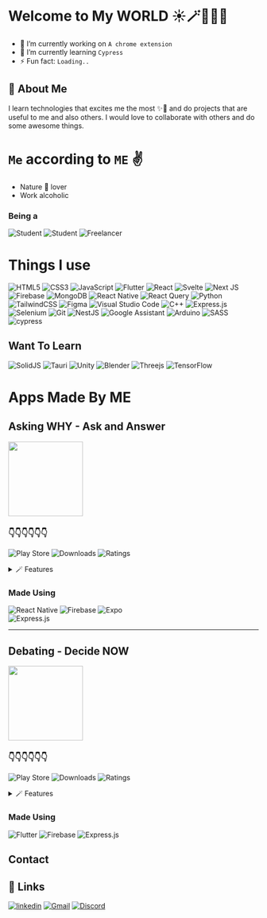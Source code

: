 # Welcome to My WORLD ☀️🪄🌈🌻👋

- 🔭 I’m currently working on `A chrome extension`
- 🌱 I’m currently learning `Cypress`
- ⚡ Fun fact: `Loading..`

## 🚀 About Me

I learn technologies that excites me the most ✨🌟 and do projects that are useful to me and also others. I would love to collaborate with others and do some awesome things.

# `Me` according to `ME` ✌️

- Nature 🌈 lover
- Work alcoholic

### Being a

![Student](https://img.shields.io/badge/🌟-Human-brightgreen)
![Student](https://img.shields.io/badge/📖-Student-red)
![Freelancer](https://img.shields.io/badge/🧑‍💻-Freelancer-blue)

# Things I use

![HTML5](https://img.shields.io/badge/html5-%23E34F26.svg?style=for-the-badge&logo=html5&logoColor=white)
![CSS3](https://img.shields.io/badge/css3-%231572B6.svg?style=for-the-badge&logo=css3&logoColor=white)
![JavaScript](https://img.shields.io/badge/javascript-%23323330.svg?style=for-the-badge&logo=javascript&logoColor=%23F7DF1E)
![Flutter](https://img.shields.io/badge/Flutter-%2302569B.svg?style=for-the-badge&logo=Flutter&logoColor=white)
![React](https://img.shields.io/badge/react-%2320232a.svg?style=for-the-badge&logo=react&logoColor=%2361DAFB)
![Svelte](https://img.shields.io/badge/svelte-%23f1413d.svg?style=for-the-badge&logo=svelte&logoColor=white)
![Next JS](https://img.shields.io/badge/Next-black?style=for-the-badge&logo=next.js&logoColor=white)
![Firebase](https://img.shields.io/badge/firebase-%23039BE5.svg?style=for-the-badge&logo=firebase)
![MongoDB](https://img.shields.io/badge/MongoDB-%234ea94b.svg?style=for-the-badge&logo=mongodb&logoColor=white)
![React Native](https://img.shields.io/badge/react_native-%2320232a.svg?style=for-the-badge&logo=react&logoColor=%2361DAFB)
![React Query](https://img.shields.io/badge/-React%20Query-FF4154?style=for-the-badge&logo=react%20query&logoColor=white)
![Python](https://img.shields.io/badge/python-3670A0?style=for-the-badge&logo=python&logoColor=ffdd54)
![TailwindCSS](https://img.shields.io/badge/tailwindcss-%2338B2AC.svg?style=for-the-badge&logo=tailwind-css&logoColor=white)
![Figma](https://img.shields.io/badge/figma-%23F24E1E.svg?style=for-the-badge&logo=figma&logoColor=white)
![Visual Studio Code](https://img.shields.io/badge/Visual%20Studio%20Code-0078d7.svg?style=for-the-badge&logo=visual-studio-code&logoColor=white)
![C++](https://img.shields.io/badge/c++-%2300599C.svg?style=for-the-badge&logo=c%2B%2B&logoColor=white)
![Express.js](https://img.shields.io/badge/express.js-%23404d59.svg?style=for-the-badge&logo=express&logoColor=%2361DAFB)
![Selenium](https://img.shields.io/badge/-selenium-%43B02A?style=for-the-badge&logo=selenium&logoColor=white)
![Git](https://img.shields.io/badge/git-%23F05033.svg?style=for-the-badge&logo=git&logoColor=white)
![NestJS](https://img.shields.io/badge/nestjs-%23E0234E.svg?style=for-the-badge&logo=nestjs&logoColor=white)
![Google Assistant](https://img.shields.io/badge/google%20assistant-4285F4?style=for-the-badge&logo=google%20assistant&logoColor=white)
![Arduino](https://img.shields.io/badge/-Arduino-00979D?style=for-the-badge&logo=Arduino&logoColor=white)
![SASS](https://img.shields.io/badge/SASS-hotpink.svg?style=for-the-badge&logo=SASS&logoColor=white)
![cypress](https://img.shields.io/badge/-cypress-%23E5E5E5?style=for-the-badge&logo=cypress&logoColor=058a5e)

## Want To Learn

![SolidJS](https://img.shields.io/badge/SolidJS-2c4f7c?style=for-the-badge&logo=solid&logoColor=c8c9cb)
![Tauri](https://img.shields.io/badge/tauri-%2324C8DB.svg?style=for-the-badge&logo=tauri&logoColor=%23FFFFFF)
![Unity](https://img.shields.io/badge/unity-%23000000.svg?style=for-the-badge&logo=unity&logoColor=white)
![Blender](https://img.shields.io/badge/blender-%23F5792A.svg?style=for-the-badge&logo=blender&logoColor=white)
![Threejs](https://img.shields.io/badge/threejs-black?style=for-the-badge&logo=three.js&logoColor=white)
![TensorFlow](https://img.shields.io/badge/TensorFlow-%23FF6F00.svg?style=for-the-badge&logo=TensorFlow&logoColor=white)

# Apps Made By **ME**

## Asking WHY - Ask and Answer

<a alt='Asking WHY - Ask and Answer' href='https://play.google.com/store/apps/details?id=com.boringtimes.askingwhy'>
<img width='150' src='https://firebasestorage.googleapis.com/v0/b/asking-why-851bf.appspot.com/o/icon.png?alt=media&token=882cfc08-2e7b-44ed-96d1-0838a4c73227'>
</a>

### 👇👇👇👇👇👇

![Play Store](https://img.shields.io/badge/Google_Play-414141?style=for-the-badge&logo=google-play&logoColor=white)
![Downloads](https://img.shields.io/badge/Downloads-1k+-655afc)
![Ratings](https://img.shields.io/badge/Ratings-⭐⭐⭐⭐⭐-655afc)

<details>
<summary>
🪄 Features
</summary>

- Major UX/UI Change 🤩:
  - Users can view questions according to their wishes.
- Dark Mode 🌙:
  - Dark mode to save your phone's battery
- Link Detection🔥:
  - Links can also be shared for asking and answering questions.
- Images to question 📸:
  - Use images to ask your questions deeper
- Upload answer with ease:
  - Upload audio🎶 and pdfs/docs 📃 for answering the questions.
- Edit anywhere at any time:
  - Can edit your posted questions and answers anytime.
- Subscribe 🔔 to questions:
  - Will be notified when an answer comes for subscribed questions.
- Profile to every user:
  - Shows questions and coins that the user got.
- Notification 🔔 for discussing and likes:
  - Know how much others are benefitted from you.

</details>

### Made Using

![React Native](https://img.shields.io/badge/react_native-%2320232a.svg?style=for-the-badge&logo=react&logoColor=%2361DAFB)
![Firebase](https://img.shields.io/badge/firebase-%23039BE5.svg?style=for-the-badge&logo=firebase)
![Expo](https://img.shields.io/badge/expo-1C1E24?style=for-the-badge&logo=expo&logoColor=#D04A37)  
![Express.js](https://img.shields.io/badge/express.js-%23404d59.svg?style=for-the-badge&logo=express&logoColor=%2361DAFB)

<hr>

## Debating - Decide NOW

<a alt='Debating - Decide NOW' href='https://play.google.com/store/apps/details?id=com.boringtimes.debating'>
<img width='150' src='https://play-lh.googleusercontent.com/z7oyv5cU0q8jjDn7tDAdeN2P7f8ECoUnjMOlkI-WNhqAWVEuwL4nXPyl9ruH4IinvUBP=w800-h800-rw'>
</a>

### 👇👇👇👇👇👇

![Play Store](https://img.shields.io/badge/Google_Play-414141?style=for-the-badge&logo=google-play&logoColor=white)
![Downloads](https://img.shields.io/badge/Downloads-1k+-ee4540)
![Ratings](https://img.shields.io/badge/Ratings-⭐⭐⭐-ee4540)

<details>
<summary>
    🪄 Features
</summary>
<br>

- 🌍🌏Debating is now online.
- Debate
  - Create debates or join an existing one to share and communicate.
- Poll
  - Create polls to view the stats.
- Post
  - Post images of your time.
- Save Phone's life
  - Switch between dark and light themes to save battery.
- Multi-language support
  - Supports English,தமிழ்,हिंदी,français.
- Remainder for debates
  - Get personalized notifications results.
- Result for the ended debates
  - Get results from the creator of the debate and appreciate by voting.
  </details>

### Made Using

![Flutter](https://img.shields.io/badge/Flutter-%2302569B.svg?style=for-the-badge&logo=Flutter&logoColor=white)
![Firebase](https://img.shields.io/badge/firebase-%23039BE5.svg?style=for-the-badge&logo=firebase)
![Express.js](https://img.shields.io/badge/express.js-%23404d59.svg?style=for-the-badge&logo=express&logoColor=%2361DAFB)

## Contact

## 🔗 Links

[![linkedin](https://img.shields.io/badge/linkedin-0A66C2?style=for-the-badge&logo=linkedin&logoColor=white)](https://www.linkedin.com/in/kalaiarasan-senthil-07b60b1b5/)
[![Gmail](https://img.shields.io/badge/Gmail-D14836?style=for-the-badge&logo=gmail&logoColor=white)](mailto:kalaiarasan70810@gmail.com)
[![Discord](https://img.shields.io/badge/Discord-%235865F2.svg?style=for-the-badge&logo=discord&logoColor=white)
](https://discordapp.com/users/870896922473406464)

<!-- ![Slack](https://img.shields.io/badge/Slack-4A154B?style=for-the-badge&logo=slack&logoColor=white) -->
